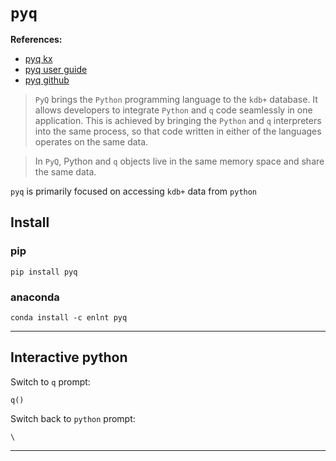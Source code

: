 # `pyq`

**References:**
- [pyq kx][pyq-kx]
- [pyq user guide][pyq-user-guide]
- [pyq github][pyq-github]

> `PyQ` brings the `Python` programming language to the `kdb+` database. It allows developers to integrate
> `Python` and `q` code seamlessly in one application. This is achieved by bringing the `Python` and `q`
> interpreters into the same process, so that code written in either of the languages operates on the
> same data.
 
> In `PyQ`, Python and `q` objects live in the same memory space and share the same data.

`pyq` is primarily focused on accessing `kdb+` data from `python`


## Install

### pip

~~~~
pip install pyq
~~~~

### anaconda

~~~~
conda install -c enlnt pyq
~~~~

---------------------------------------------------------------------------------------------------

## Interactive python

Switch to `q` prompt:

~~~~
q()
~~~~

Switch back to `python` prompt:

~~~~
\
~~~~





---------------------------------------------------------------------------------------------------

[pyq-github]: https://github.com/KxSystems/pyq
[pyq-kx]: https://code.kx.com/q/interfaces/pyq/
[pyq-user-guide]: https://code.kx.com/q/interfaces/pyq/user-guide/
